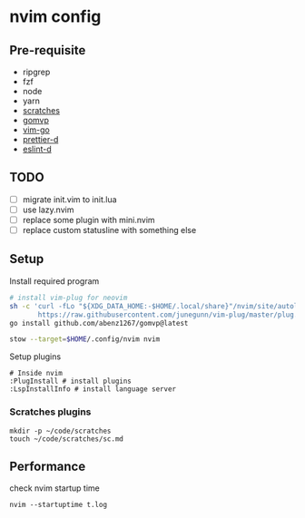 # nvim config

## Pre-requisite
- ripgrep
- fzf
- node 
- yarn
- [scratches](./lua/plugins/scratches.lua)
- [gomvp](https://github.com/abenz1267/gomvp)
- [vim-go](https://github.com/fatih/vim-go)
- [prettier-d](https://github.com/fsouza/prettierd)
- [eslint-d](https://www.npmjs.com/package/eslint_d)

## TODO
- [ ] migrate init.vim to init.lua
- [ ] use lazy.nvim
- [ ] replace some plugin with mini.nvim
- [ ] replace custom statusline with something else

## Setup
Install required program
```sh
# install vim-plug for neovim
sh -c 'curl -fLo "${XDG_DATA_HOME:-$HOME/.local/share}"/nvim/site/autoload/plug.vim --create-dirs \
       https://raw.githubusercontent.com/junegunn/vim-plug/master/plug.vim'
go install github.com/abenz1267/gomvp@latest

stow --target=$HOME/.config/nvim nvim
```
Setup plugins
```
# Inside nvim
:PlugInstall # install plugins
:LspInstallInfo # install language server
```

### Scratches plugins
```
mkdir -p ~/code/scratches
touch ~/code/scratches/sc.md
```

## Performance
check nvim startup time
```
nvim --startuptime t.log
```
